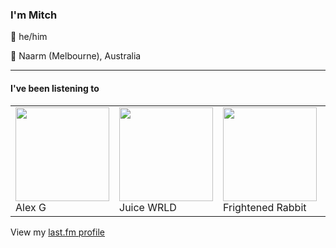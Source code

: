 <article><h3>I&#x27;m Mitch</h3><section><p>👨 he/him</p><p>📍 Naarm (Melbourne), Australia</p></section><hr/><section><h4>I&#x27;ve been listening to</h4><table><tbody><td><img src="https://lastfm.freetls.fastly.net/i/u/174s/0b8520054cfd8af493b44a8bed0a2361.png" height="150px" alt="" role="presentation"/><br/>Alex G</td><td><img src="https://lastfm.freetls.fastly.net/i/u/174s/cb8e41ecc96f769575babd440b81e795.png" height="150px" alt="" role="presentation"/><br/>Juice WRLD</td><td><img src="https://lastfm.freetls.fastly.net/i/u/174s/7f1d3e4691744ed4a93479be733781eb.png" height="150px" alt="" role="presentation"/><br/>Frightened Rabbit</td><td><img src="https://lastfm.freetls.fastly.net/i/u/174s/d9dec2f7499cb0d0ed3ac2cfe900a325.png" height="150px" alt="" role="presentation"/><br/>1tbsp</td><td><img src="https://lastfm.freetls.fastly.net/i/u/174s/ba8f97d0446758c36cc5da344cd4ab5c.png" height="150px" alt="" role="presentation"/><br/>Chloe Frances</td></tbody></table><span>View my <a href="https://www.last.fm/user/my-slab">last.fm profile</a></span></section></article>